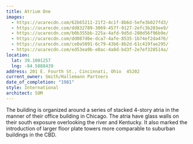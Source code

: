 ```yaml
---
title: Atrium One
images:
  - https://ucarecdn.com/62b65211-21f2-4c1f-8b6d-5efe3b027fd3/
  - https://ucarecdn.com/dd832789-3069-457f-9127-2efc3b203ee9/
  - https://ucarecdn.com/b0b355bb-225a-4afd-9d5d-280d56f96b9e/
  - https://ucarecdn.com/dd087d6e-dca7-4afe-8535-1b74ef2da476/
  - https://ucarecdn.com/ce0a5091-6c79-43b6-8b2d-61c419fae295/
  - https://ucarecdn.com/ed53ea9b-e0ac-4a8d-bd3f-2e7ef328514a/
location:
  lat: 39.1001257
  lng: -84.5088439
address: 201 E. Fourth St., Cincinnati, Ohio  45202
current_owner: Smith/Hallemann Partners
date_of_completion: "1981"
style: International
architect: SOM
---
```


The building is organized around a series of stacked 4-story atria in the manner of their office building in Chicago. The atria have glass walls on their south exposure overlooking the river and Kentucky. It also marked the introduction of larger floor plate towers more comparable to suburban buildings in the CBD.
